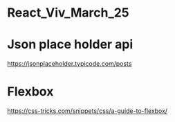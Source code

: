 # React_Viv_March_25

# Json place holder api

https://jsonplaceholder.typicode.com/posts

# Flexbox

https://css-tricks.com/snippets/css/a-guide-to-flexbox/
